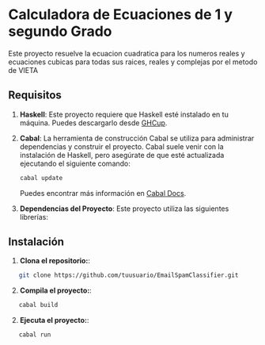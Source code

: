 # Calculadora de Ecuaciones de 1 y segundo Grado

Este proyecto resuelve la ecuacion cuadratica para los numeros reales y ecuaciones cubicas para todas sus raices, reales y complejas por el metodo de VIETA

## Requisitos

1. **Haskell**: Este proyecto requiere que Haskell esté instalado en tu máquina. Puedes descargarlo desde [GHCup](https://www.haskell.org/ghcup/).

2. **Cabal**: La herramienta de construcción Cabal se utiliza para administrar dependencias y construir el proyecto. Cabal suele venir con la instalación de Haskell, pero asegúrate de que esté actualizada ejecutando el siguiente comando:
      ```bash
      cabal update
      ```
   Puedes encontrar más información en [Cabal Docs](https://cabal.readthedocs.io/en/stable/getting-started.html#installing-cabal).

3. **Dependencias del Proyecto**: Este proyecto utiliza las siguientes librerías:

   


## Instalación


1. **Clona el repositorio:**: 

```bash
   git clone https://github.com/tuusuario/EmailSpamClassifier.git
```
2. **Compila el proyecto:**:  

```bash
   cabal build
```

2. **Ejecuta el proyecto:**:  

```bash
   cabal run
```
